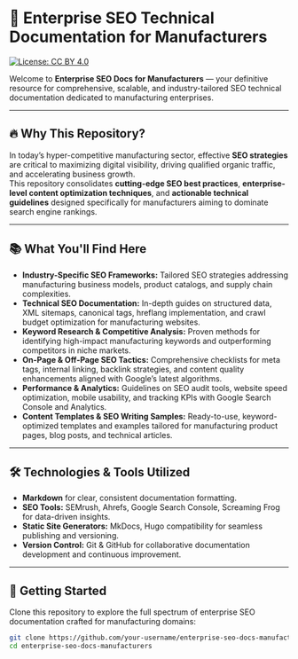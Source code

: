 # 🚀 Enterprise SEO Technical Documentation for Manufacturers

[![License: CC BY 4.0](https://img.shields.io/badge/License-CC%20BY%204.0-lightgrey.svg)](https://creativecommons.org/licenses/by/4.0/)

Welcome to **Enterprise SEO Docs for Manufacturers** — your definitive resource for comprehensive, scalable, and industry-tailored SEO technical documentation dedicated to manufacturing enterprises.

---

## 🔥 Why This Repository?

In today’s hyper-competitive manufacturing sector, effective **SEO strategies** are critical to maximizing digital visibility, driving qualified organic traffic, and accelerating business growth.  
This repository consolidates **cutting-edge SEO best practices**, **enterprise-level content optimization techniques**, and **actionable technical guidelines** designed specifically for manufacturers aiming to dominate search engine rankings.

---

## 📚 What You'll Find Here

- **Industry-Specific SEO Frameworks:** Tailored SEO strategies addressing manufacturing business models, product catalogs, and supply chain complexities.  
- **Technical SEO Documentation:** In-depth guides on structured data, XML sitemaps, canonical tags, hreflang implementation, and crawl budget optimization for manufacturing websites.  
- **Keyword Research & Competitive Analysis:** Proven methods for identifying high-impact manufacturing keywords and outperforming competitors in niche markets.  
- **On-Page & Off-Page SEO Tactics:** Comprehensive checklists for meta tags, internal linking, backlink strategies, and content quality enhancements aligned with Google’s latest algorithms.  
- **Performance & Analytics:** Guidelines on SEO audit tools, website speed optimization, mobile usability, and tracking KPIs with Google Search Console and Analytics.  
- **Content Templates & SEO Writing Samples:** Ready-to-use, keyword-optimized templates and examples tailored for manufacturing product pages, blog posts, and technical articles.  

---

## 🛠️ Technologies & Tools Utilized

- **Markdown** for clear, consistent documentation formatting.  
- **SEO Tools:** SEMrush, Ahrefs, Google Search Console, Screaming Frog for data-driven insights.  
- **Static Site Generators:** MkDocs, Hugo compatibility for seamless publishing and versioning.  
- **Version Control:** Git & GitHub for collaborative documentation development and continuous improvement.

---

## 🚀 Getting Started

Clone this repository to explore the full spectrum of enterprise SEO documentation crafted for manufacturing domains:

```bash
git clone https://github.com/your-username/enterprise-seo-docs-manufacturers.git
cd enterprise-seo-docs-manufacturers
